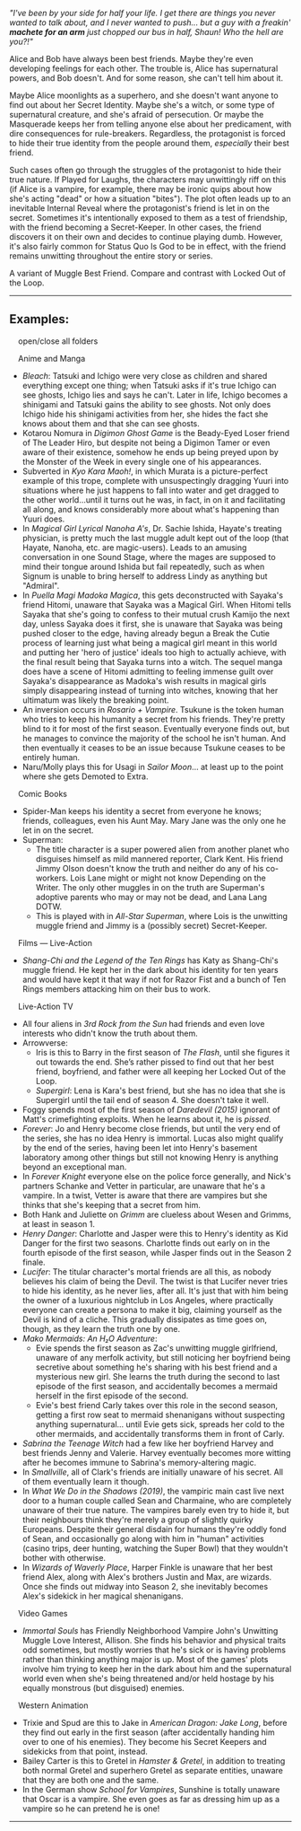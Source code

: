 _"I've been by your side for half your life. I get there are things you never wanted to talk about, and I never wanted to push... but a guy with a freakin' **machete for an arm** just chopped our bus in half, Shaun! Who the hell are you?!"_

Alice and Bob have always been best friends. Maybe they're even developing feelings for each other. The trouble is, Alice has supernatural powers, and Bob doesn't. And for some reason, she can't tell him about it.

Maybe Alice moonlights as a superhero, and she doesn't want anyone to find out about her Secret Identity. Maybe she's a witch, or some type of supernatural creature, and she's afraid of persecution. Or maybe the Masquerade keeps her from telling anyone else about her predicament, with dire consequences for rule-breakers. Regardless, the protagonist is forced to hide their true identity from the people around them, _especially_ their best friend.

Such cases often go through the struggles of the protagonist to hide their true nature. If Played for Laughs, the characters may unwittingly riff on this (if Alice is a vampire, for example, there may be ironic quips about how she's acting "dead" or how a situation "bites"). The plot often leads up to an inevitable Internal Reveal where the protagonist's friend is let in on the secret. Sometimes it's intentionally exposed to them as a test of friendship, with the friend becoming a Secret-Keeper. In other cases, the friend discovers it on their own and decides to continue playing dumb. However, it's also fairly common for Status Quo Is God to be in effect, with the friend remains unwitting throughout the entire story or series.

A variant of Muggle Best Friend. Compare and contrast with Locked Out of the Loop.

___

## Examples:

    open/close all folders 

    Anime and Manga 

-   _Bleach_: Tatsuki and Ichigo were very close as children and shared everything except one thing; when Tatsuki asks if it's true Ichigo can see ghosts, Ichigo lies and says he can't. Later in life, Ichigo becomes a shinigami and Tatsuki gains the ability to see ghosts. Not only does Ichigo hide his shinigami activities from her, she hides the fact she knows about them and that she can see ghosts.
-   Kotarou Nomura in _Digimon Ghost Game_ is the Beady-Eyed Loser friend of The Leader Hiro, but despite not being a Digimon Tamer or even aware of their existence, somehow he ends up being preyed upon by the Monster of the Week in every single one of his appearances.
-   Subverted in _Kyo Kara Maoh!_, in which Murata is a picture-perfect example of this trope, complete with unsuspectingly dragging Yuuri into situations where he just happens to fall into water and get dragged to the other world...until it turns out he was, in fact, in on it and facilitating all along, and knows considerably more about what's happening than Yuuri does.
-   In _Magical Girl Lyrical Nanoha A's_, Dr. Sachie Ishida, Hayate's treating physician, is pretty much the last muggle adult kept out of the loop (that Hayate, Nanoha, etc. are magic-users). Leads to an amusing conversation in one Sound Stage, where the mages are supposed to mind their tongue around Ishida but fail repeatedly, such as when Signum is unable to bring herself to address Lindy as anything but "Admiral".
-   In _Puella Magi Madoka Magica_, this gets deconstructed with Sayaka's friend Hitomi, unaware that Sayaka was a Magical Girl. When Hitomi tells Sayaka that she's going to confess to their mutual crush Kamijo the next day, unless Sayaka does it first, she is unaware that Sayaka was being pushed closer to the edge, having already begun a Break the Cutie process of learning just what being a magical girl meant in this world and putting her 'hero of justice' ideals too high to actually achieve, with the final result being that Sayaka turns into a witch. The sequel manga does have a scene of Hitomi admitting to feeling immense guilt over Sayaka's disappearance as Madoka's wish results in magical girls simply disappearing instead of turning into witches, knowing that her ultimatum was likely the breaking point.
-   An inversion occurs in _Rosario + Vampire_. Tsukune is the token human who tries to keep his humanity a secret from his friends. They're pretty blind to it for most of the first season. Eventually everyone finds out, but he manages to convince the majority of the school he isn't human. And then eventually it ceases to be an issue because Tsukune ceases to be entirely human.
-   Naru/Molly plays this for Usagi in _Sailor Moon_... at least up to the point where she gets Demoted to Extra.

    Comic Books 

-   Spider-Man keeps his identity a secret from everyone he knows; friends, colleagues, even his Aunt May. Mary Jane was the only one he let in on the secret.
-   Superman:
    -   The title character is a super powered alien from another planet who disguises himself as mild mannered reporter, Clark Kent. His friend Jimmy Olson doesn't know the truth and neither do any of his co-workers. Lois Lane might or might not know Depending on the Writer. The only other muggles in on the truth are Superman's adoptive parents who may or may not be dead, and Lana Lang DOTW.
    -   This is played with in _All-Star Superman_, where Lois is the unwitting muggle friend and Jimmy is a (possibly secret) Secret-Keeper.

    Films — Live-Action 

-   _Shang-Chi and the Legend of the Ten Rings_ has Katy as Shang-Chi's muggle friend. He kept her in the dark about his identity for ten years and would have kept it that way if not for Razor Fist and a bunch of Ten Rings members attacking him on their bus to work.

    Live-Action TV 

-   All four aliens in _3rd Rock from the Sun_ had friends and even love interests who didn't know the truth about them.
-   Arrowverse:
    -   Iris is this to Barry in the first season of _The Flash_, until she figures it out towards the end. She’s rather pissed to find out that her best friend, boyfriend, and father were all keeping her Locked Out of the Loop.
    -   _Supergirl_: Lena is Kara's best friend, but she has no idea that she is Supergirl until the tail end of season 4. She doesn't take it well.
-   Foggy spends most of the first season of _Daredevil (2015)_ ignorant of Matt's crimefighting exploits. When he learns about it, he is _pissed_.
-   _Forever_: Jo and Henry become close friends, but until the very end of the series, she has no idea Henry is immortal. Lucas also might qualify by the end of the series, having been let into Henry's basement laboratory among other things but still not knowing Henry is anything beyond an exceptional man.
-   In _Forever Knight_ everyone else on the police force generally, and Nick's partners Schanke and Vetter in particular, are unaware that he's a vampire. In a twist, Vetter is aware that there are vampires but she thinks that she's keeping that a secret from him.
-   Both Hank and Juliette on _Grimm_ are clueless about Wesen and Grimms, at least in season 1.
-   _Henry Danger_: Charlotte and Jasper were this to Henry's identity as Kid Danger for the first two seasons. Charlotte finds out early on in the fourth episode of the first season, while Jasper finds out in the Season 2 finale.
-   _Lucifer_: The titular character's mortal friends are all this, as nobody believes his claim of being the Devil. The twist is that Lucifer never tries to hide his identity, as he never lies, after all. It's just that with him being the owner of a luxurious nightclub in Los Angeles, where practically everyone can create a persona to make it big, claiming yourself as the Devil is kind of a cliche. This gradually dissipates as time goes on, though, as they learn the truth one by one.
-   _Mako Mermaids: An H₂O Adventure_:
    -   Evie spends the first season as Zac's unwitting muggle girlfriend, unaware of any merfolk activity, but still noticing her boyfriend being secretive about something he's sharing with his best friend and a mysterious new girl. She learns the truth during the second to last episode of the first season, and accidentally becomes a mermaid herself in the first episode of the second.
    -   Evie's best friend Carly takes over this role in the second season, getting a first row seat to mermaid shenanigans without suspecting anything supernatural... until Evie gets sick, spreads her cold to the other mermaids, and accidentally transforms them in front of Carly.
-   _Sabrina the Teenage Witch_ had a few like her boyfriend Harvey and best friends Jenny and Valerie. Harvey eventually becomes more witting after he becomes immune to Sabrina's memory-altering magic.
-   In _Smallville_, all of Clark's friends are initially unaware of his secret. All of them eventually learn it though.
-   In _What We Do in the Shadows (2019)_, the vampiric main cast live next door to a human couple called Sean and Charmaine, who are completely unaware of their true nature. The vampires barely even try to hide it, but their neighbours think they're merely a group of slightly quirky Europeans. Despite their general disdain for humans they're oddly fond of Sean, and occasionally go along with him in "human" activities (casino trips, deer hunting, watching the Super Bowl) that they wouldn't bother with otherwise.
-   In _Wizards of Waverly Place_, Harper Finkle is unaware that her best friend Alex, along with Alex's brothers Justin and Max, are wizards. Once she finds out midway into Season 2, she inevitably becomes Alex's sidekick in her magical shenanigans.

    Video Games 

-   _Immortal Souls_ has Friendly Neighborhood Vampire John's Unwitting Muggle Love Interest, Allison. She finds his behavior and physical traits odd sometimes, but mostly worries that he's sick or is having problems rather than thinking anything major is up. Most of the games' plots involve him trying to keep her in the dark about him and the supernatural world even when she's being threatened and/or held hostage by his equally monstrous (but disguised) enemies.

    Western Animation 

-   Trixie and Spud are this to Jake in _American Dragon: Jake Long_, before they find out early in the first season (after accidentally handing him over to one of his enemies). They become his Secret Keepers and sidekicks from that point, instead.
-   Bailey Carter is this to Gretel in _Hamster & Gretel_, in addition to treating both normal Gretel and superhero Gretel as separate entities, unaware that they are both one and the same.
-   In the German show _School for Vampires_, Sunshine is totally unaware that Oscar is a vampire. She even goes as far as dressing him up as a vampire so he can pretend he is one!

___